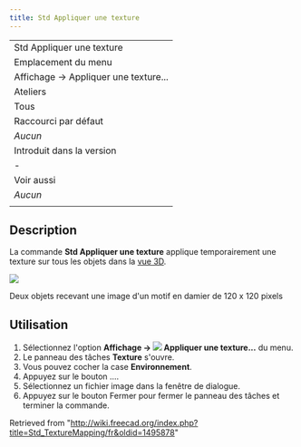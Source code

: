 ```yaml
---
title: Std Appliquer une texture
---
```

|  |
| --- |
| Std Appliquer une texture |
| Emplacement du menu |
| Affichage → Appliquer une texture... |
| Ateliers |
| Tous |
| Raccourci par défaut |
| *Aucun* |
| Introduit dans la version |
| - |
| Voir aussi |
| *Aucun* |
|  |

## Description

La commande **Std Appliquer une texture** applique temporairement une texture sur tous les objets dans la [vue 3D](/3D_view/fr "3D view/fr").

![](/images/Std_TextureMapping_example.png)

Deux objets recevant une image d'un motif en damier de 120 x 120 pixels

## Utilisation

1. Sélectionnez l'option **Affichage → ![](/images/Std_TextureMapping.svg) Appliquer une texture...** du menu.
2. Le panneau des tâches **Texture** s'ouvre.
3. Vous pouvez cocher la case **Environnement**.
4. Appuyez sur le bouton ....
5. Sélectionnez un fichier image dans la fenêtre de dialogue.
6. Appuyez sur le bouton Fermer pour fermer le panneau des tâches et terminer la commande.

Retrieved from "<http://wiki.freecad.org/index.php?title=Std_TextureMapping/fr&oldid=1495878>"